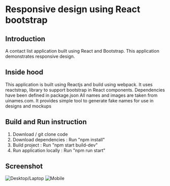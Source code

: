 
# Responsive design using React bootstrap

## Introduction
A contact list application built using React and Bootstrap. This application demonstrates responsive design.

## Inside hood
This application is built using Reactjs and build using webpack. It uses reactstrap, library to support bootstrap in React components.
Dependencies have been defined in package.json 
All names and images are taken from uinames.com.  It provides simple tool to generate fake names for use in designs and mockups

## Build and Run instruction
1) Download / git clone code
2) Download dependencies : Run "npm install"
3) Build project : Run "npm start build-dev"
4) Run application locally : Run "npm run start"

## Screenshot
![Desktop/Laptop](https://github.com/kiranjugdar/react-bootstrap/img/master/desktop.png)
![Mobile](https://github.com/kiranjugdar/react-bootstrap/img/master/mobile.png)

